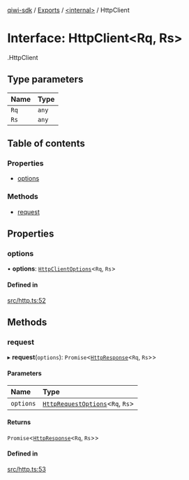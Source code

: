 [qiwi-sdk](../README.md) / [Exports](../modules.md) / [<internal\>](../modules/internal_.md) / HttpClient

# Interface: HttpClient<Rq, Rs\>

[<internal>](../modules/internal_.md).HttpClient

## Type parameters

| Name | Type |
| :------ | :------ |
| `Rq` | `any` |
| `Rs` | `any` |

## Table of contents

### Properties

- [options](internal_.HttpClient.md#options)

### Methods

- [request](internal_.HttpClient.md#request)

## Properties

### options

• **options**: [`HttpClientOptions`](internal_.HttpClientOptions.md)<`Rq`, `Rs`\>

#### Defined in

[src/http.ts:52](https://github.com/AlexXanderGrib/node-qiwi-sdk/blob/285ce1c/src/http.ts#L52)

## Methods

### request

▸ **request**(`options`): `Promise`<[`HttpResponse`](internal_.HttpResponse.md)<`Rq`, `Rs`\>\>

#### Parameters

| Name | Type |
| :------ | :------ |
| `options` | [`HttpRequestOptions`](internal_.HttpRequestOptions.md)<`Rq`, `Rs`\> |

#### Returns

`Promise`<[`HttpResponse`](internal_.HttpResponse.md)<`Rq`, `Rs`\>\>

#### Defined in

[src/http.ts:53](https://github.com/AlexXanderGrib/node-qiwi-sdk/blob/285ce1c/src/http.ts#L53)
